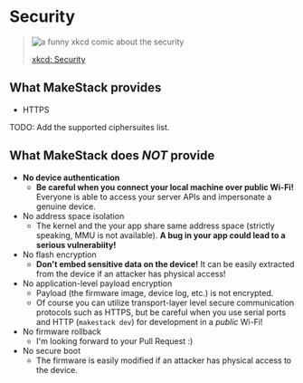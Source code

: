 # Security

> ![a funny xkcd comic about the security](https://imgs.xkcd.com/comics/security.png)
>
> [xkcd: Security](https://xkcd.com/538/)

## What MakeStack provides
- HTTPS

TODO: Add the supported ciphersuites list.

## What MakeStack does *NOT* provide
- **No device authentication**
    - **Be careful when you connect your local machine over public Wi-Fi!** Everyone is able to access your server APIs and impersonate a genuine device.
- No address space isolation
    - The kernel and the your app share same address space (strictly speaking, MMU is not available). **A bug in your app could lead to a serious vulnerabiity!**
- No flash encryption
    - **Don't embed sensitive data on the device!** It can be easily extracted from the device if an attacker has physical access!
- No application-level payload encryption
    - Payload (the firmware image, device log, etc.) is not encrypted.
    - Of course you can utilize transport-layer level secure communication protocols such as HTTPS, but be careful when you use serial ports and HTTP (`makestack dev`) for development in a *public* Wi-Fi!
- No firmware rollback
    - I'm looking forward to your Pull Request :)
- No secure boot
    - The firmware is easily modified if an attacker has physical access to the device.
